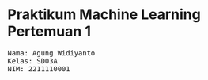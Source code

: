 # Praktikum Machine Learning Pertemuan 1

<pre>
Nama: Agung Widiyanto
Kelas: SD03A
NIM: 2211110001
</pre>
